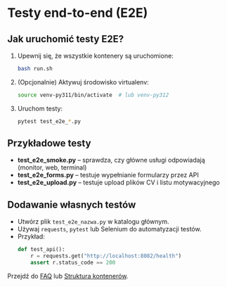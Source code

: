 # Testy end-to-end (E2E)

## Jak uruchomić testy E2E?

1. Upewnij się, że wszystkie kontenery są uruchomione:
   ```bash
   bash run.sh
   ```
2. (Opcjonalnie) Aktywuj środowisko virtualenv:
   ```bash
   source venv-py311/bin/activate  # lub venv-py312
   ```
3. Uruchom testy:
   ```bash
   pytest test_e2e_*.py
   ```

## Przykładowe testy
- **test_e2e_smoke.py** – sprawdza, czy główne usługi odpowiadają (monitor, web, terminal)
- **test_e2e_forms.py** – testuje wypełnianie formularzy przez API
- **test_e2e_upload.py** – testuje upload plików CV i listu motywacyjnego

## Dodawanie własnych testów
- Utwórz plik `test_e2e_nazwa.py` w katalogu głównym.
- Używaj `requests`, `pytest` lub Selenium do automatyzacji testów.
- Przykład:
  ```python
  def test_api():
      r = requests.get("http://localhost:8082/health")
      assert r.status_code == 200
  ```

Przejdź do [FAQ](faq.md) lub [Struktura kontenerów](containers.md).
